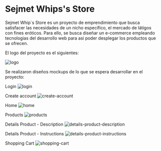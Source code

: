 # Sejmet Whips's Store 

Sejmet Whip´s Store es un proyecto de emprendimiento que busca satisfacer las necesidades de un nicho específico, el mercado de látigos con fines eróticos. Para ello, se busca diseñar un e-commerce empleando tecnologias del desarrollo web para asi poder desplegar los productos que se ofrecen.

El logo del proyecto es el siguientes:

![logo](/assets/resources/logo.png)

Se realizaron diseños mockups de lo que se espera desarrollar en el proyecto:

Login
![login](/assets/images/login.png)

Create account
![create-account](/assets/images/create%20acount.png)

Home
![home](/assets/images/Home.png)

Products
![products](/assets/images/Products.png)

Details Product - Description
![details-product-description](/assets/images/Details%20Product%20-%20Description.png)

Details Product - Instructions
![details-product-instructions](/assets/images/Details%20Product%20-%20Instructions.png)

Shopping Cart
![shopping-cart](/assets/images/Shoppin%20Cart.png)